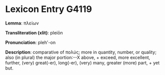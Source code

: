 # Lexicon Entry G4119

**Lemma**: πλείων

**Transliteration (xlit)**: pleíōn

**Pronunciation**: pleh'-on

**Description**:
comparative of πολύς; more in quantity, number, or quality; also (in plural) the major portion:--X above, + exceed, more  excellent, further, (very) great(-er), long(-er), (very) many, greater (more) part, + yet but.
